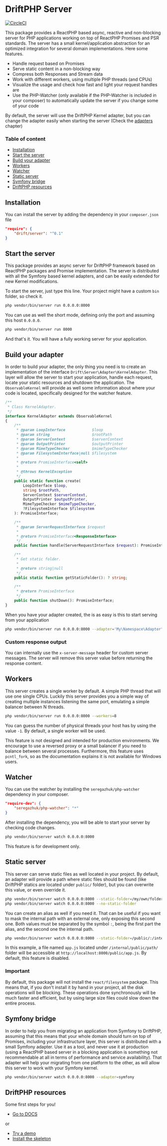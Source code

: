 # DriftPHP Server

[![CircleCI](https://circleci.com/gh/driftphp/server.svg?style=svg)](https://circleci.com/gh/driftphp/server)

This package provides a ReactPHP based async, reactive and non-blocking server
for PHP applications working on top of ReactPHP Promises and PSR standards. The 
server has a small kernel/application abstraction for an optimized integration
for several domain implementations. Here some features.

- Handle request based on Promises
- Serve static content in a non-blocking way
- Compress both Responses and Stream data
- Work with different workers, using multiple PHP threads (and CPUs)
- Visualize the usage and check how fast and light your request handles are
- Use the PHP-Watcher (only available if the PHP-Watcher is included in your 
  composer) to automatically update the server if you change some of your code

By default, the server will use the DriftPHP Kernel adapter, but you can change
the adapter easily when starting the server (Check the [adapters](#build-your-adapter) 
chapter)

### Table of content

- [Installation](#installation)
- [Start the server](#start-the-server)
- [Build your adapter](#build-your-adapter)
- [Workers](#workers)
- [Watcher](#watcher)
- [Static server](#static-server)
- [Symfony bridge](#symfony-bridge)
- [DriftPHP resources](#driftphp-resources)

## Installation

You can install the server by adding the dependency in your `composer.json`
file

```json
"require": {
    "drift/server": "^0.1"
}
```

## Start the server

This package provides an async server for DriftPHP framework based on ReactPHP
packages and Promise implementation. The server is distributed with all the
Symfony based kernel adapters, and can be easily extended for new Kernel
modifications.

To start the server, just type this line. Your project might have a custom `bin`
folder, so check it.

```bash
php vendor/bin/server run 0.0.0.0:8000
```

You can use as well the short mode, defining only the port and assuming this 
host `0.0.0.0`.

```bash
php vendor/bin/server run 8000
```

And that's it. You will have a fully working server for your application.

## Build your adapter

In order to build your adapter, the only thing you need is to create an 
implementation of the interface `Drift\Server\Adapter\KernelAdapter`. This layer
will allow the server to start your application, handle each request, locate
your static resources and shutdown the application. The `ObservableKernel` will
provide as well some information about where your code is located, specifically
designed for the watcher feature.

```php
/**
 * Class KernelAdapter.
 */
interface KernelAdapter extends ObservableKernel
{
    /**
     * @param LoopInterface            $loop
     * @param string                   $rootPath
     * @param ServerContext            $serverContext
     * @param OutputPrinter            $outputPrinter
     * @param MimeTypeChecker          $mimeTypeChecker
     * @param FilesystemInterface|null $filesystem
     *
     * @return PromiseInterface<self>
     *
     * @throws KernelException
     */
    public static function create(
        LoopInterface $loop,
        string $rootPath,
        ServerContext $serverContext,
        OutputPrinter $outputPrinter,
        MimeTypeChecker $mimeTypeChecker,
        ?FilesystemInterface $filesystem
    ): PromiseInterface;

    /**
     * @param ServerRequestInterface $request
     *
     * @return PromiseInterface<ResponseInterface>
     */
    public function handle(ServerRequestInterface $request): PromiseInterface;

    /**
     * Get static folder.
     *
     * @return string|null
     */
    public static function getStaticFolder(): ? string;

    /**
     * @return PromiseInterface
     */
    public function shutDown(): PromiseInterface;
}
```

When you have your adapter created, the is as easy is this to start serving from
your application

```bash
php vendor/bin/server run 0.0.0.0:8000 --adapter='My\Namespace\Adapter"
```

### Custom response output

You can internally use the `x-server-message` header for custom server messages.
The server will remove this server value before returning the response content.

## Workers

This server creates a single worker by default. A simple PHP thread that will 
use one single CPUs. Luckily this server provides you a simple way of creating
multiple instances listening the same port, emulating a simple balancer between
N threads.

```bash
php vendor/bin/server run 0.0.0.0:8000 --workers=8
```

You can guess the number of physical threads your host has by using the value 
`-1`. By default, a single worker will be used.

This feature is not designed and intended for production environments. We 
encourage to use a reversed proxy or a small balancer if you need to balance 
between several processes. Furthermore, this feature uses `pcntl_fork`, so as
the documentation explains it is not available for Windows users.

## Watcher

You can use the watcher by installing the `seregazhuk/php-watcher` dependency
in your composer.

```json
"require-dev": {
    "seregazhuk/php-watcher": "*"
}
```

After installing the dependency, you will be able to start your server by 
checking code changes.

```bash
php vendor/bin/server watch 0.0.0.0:8000
```

This feature is for development only.

## Static server

This server can serve static files as well located in your project. By default,
an adapter will provide a path where static files should be found (like DriftPHP
statics are located under `public/` folder), but you can overwrite this value,
or even override it.

```bash
php vendor/bin/server watch 0.0.0.0:8000 --static-folder=/my/own/folder/
php vendor/bin/server watch 0.0.0.0:8000 --no-static-folder
```

You can create an alias as well if you need it. That can be useful if you want
to mask the internal path with an external one, only exposing this second one.
Both values must be separated by the symbol `:`, being the first part the alias,
and the second one the internal path.

```bash
php vendor/bin/server watch 0.0.0.0:8000 --static-folder=/public/:/internal/public/path
```

In this example, a file named `app.js` located under `/internal/public/path/` 
folder will be accessible at `http://localhost:8000/public/app.js`. By default,
this feature is disabled.

### Important

By default, this package will not install the `react/filesystem` package. This
means that, if you don't install it by hand in your project, all the disk 
operations will be blocking. These operations done synchronously will be much
faster and efficient, but by using large size files could slow down the entire 
process.

## Symfony bridge

In order to help you from migrating an application from Symfony to DriftPHP, 
assuming that this means that your whole domain should turn on top of Promises, 
including your infrastructure layer, this server is distributed with a small
Symfony adapter. Use it as a tool, and never use it at production (using a
ReactPHP based server in a blocking application is something not recommendable
at all in terms of performance and service availability). That adapter will help
your migrating from one platform to the other, as will allow this server to work
with your Symfony kernel.

```bash
php vendor/bin/server watch 0.0.0.0:8000 --adapter=symfony
```

## DriftPHP resources

Some first steps for you!

- [Go to DOCS](https://driftphp.io/#/?id=the-server)

or

- [Try a demo](https://github.com/driftphp/demo)
- [Install the skeleton](https://github.com/driftphp/skeleton)
